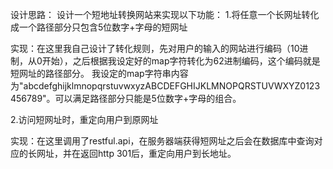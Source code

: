 
设计思路：
设计一个短地址转换网站来实现以下功能：
1.将任意一个长网址转化成一个路径部分只包含5位数字+字母的短网址

实现：在这里我自己设计了转化规则，先对用户的输入的网站进行编码（10进制，从0开始），之后根据我设定好的map字符转化为62进制编码，这个编码就是短网址的路径部分。 我设定的map字符串内容为"abcdefghijklmnopqrstuvwxyzABCDEFGHIJKLMNOPQRSTUVWXYZ0123456789"。可以满足路径部分只能是5位数字+字母的组合。

2.访问短网址时，重定向用户到原网址

实现：在这里调用了restful.api，在服务器端获得短网址之后会在数据库中查询对应的长网址，并在返回http 301后，重定向用户到长地址。

